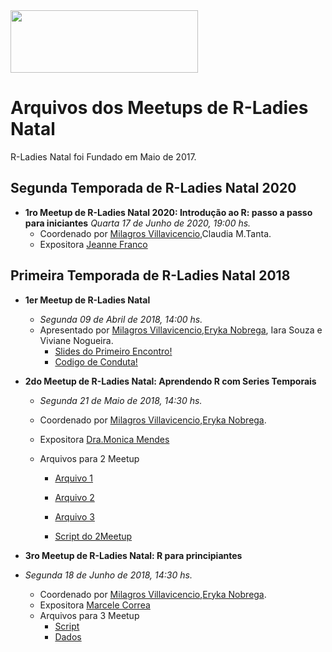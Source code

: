 <img src="https://github.com/rladies/starter-kit/blob/master/logo/R-LadiesGlobal_RBG_online_LogoWithText_Horizontal.png" data-canonical-src="https://github.com/rladies/starter-kit/blob/master/logo/R-LadiesGlobal_RBG_online_LogoWithText_Horizontal.png" width="300" height="100" />

# Arquivos dos Meetups de R-Ladies Natal

R-Ladies Natal foi Fundado em Maio de 2017.
## Segunda Temporada de R-Ladies Natal 2020
 - **1ro Meetup de R-Ladies Natal 2020: Introdução ao R: passo a passo para iniciantes** 
     *Quarta 17 de Junho de 2020, 19:00 hs.*
     - Coordenado por [Milagros Villavicencio](https://rladies.org/brazil-rladies/name/milagros-villavicencio/),Claudia M.Tanta.
      - Expositora [Jeanne Franco](http://lattes.cnpq.br/2751578960288697)

 ## Primeira Temporada de R-Ladies Natal 2018
 - **1er Meetup de R-Ladies Natal**
 
      - *Segunda 09 de Abril de 2018, 14:00 hs.*
      - Apresentado por [Milagros Villavicencio](https://rladies.org/brazil-rladies/name/milagros-villavicencio/),[Eryka Nobrega](https://rladies.org/brazil-rladies/name/eryka-nobrega/), Iara Souza e Viviane Nogueira.
        * [Slides do Primeiro Encontro!](https://github.com/rladies/meetup-presentations_natal/blob/master/R-Ladies-Natal_1stmeetup.pdf)
        * [Codigo de Conduta!](https://github.com/rladies/meetup-presentations_natal/blob/master/R-Ladies_RulesGuidelines.pdf)
       
 - **2do Meetup de R-Ladies Natal: Aprendendo R com Series Temporais** 
 
      - *Segunda 21 de Maio de 2018, 14:30 hs.*
      - Coordenado por [Milagros Villavicencio](https://rladies.org/brazil-rladies/name/milagros-villavicencio/),[Eryka Nobrega](https://rladies.org/brazil-rladies/name/eryka-nobrega/).
      - Expositora [Dra.Monica Mendes](http://lattes.cnpq.br/3222239663338873)
      - Arquivos para 2 Meetup   
      
        * [Arquivo 1](https://github.com/rladies/meetup-presentations_natal/blob/master/URANEB.txt) 
        
        * [Arquivo 2](https://github.com/rladies/meetup-presentations_natal/blob/master/TMEDNEB.txt)
        
        * [Arquivo 3](https://github.com/rladies/meetup-presentations_natal/blob/master/PRECNEB.txt)
        
        * [Script do 2Meetup](https://github.com/rladies/meetup-presentations_natal/blob/master/Script%202Meetup) 
       
       
 - **3ro Meetup de R-Ladies Natal: R para principiantes** 
  - *Segunda 18 de Junho de 2018, 14:30 hs.*
      - Coordenado por [Milagros Villavicencio](https://rladies.org/brazil-rladies/name/milagros-villavicencio/),[Eryka Nobrega](https://rladies.org/brazil-rladies/name/eryka-nobrega/).
      - Expositora [Marcele Correa](http://lattes.cnpq.br/1635027419511948)
      - Arquivos para 3 Meetup  
        * [Script](https://github.com/rladies/meetup-presentations_natal/blob/master/script_minicurso_ladies.R)
        * [Dados](https://github.com/rladies/meetup-presentations_natal/blob/master/estacao_saoluis_mensal.csv)
 
 
